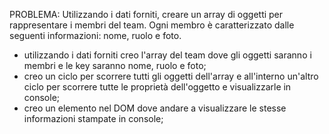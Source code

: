 PROBLEMA: Utilizzando i dati forniti, creare un array di oggetti per rappresentare i membri del team. Ogni membro è caratterizzato dalle seguenti informazioni: nome, ruolo e foto.

- utilizzando i dati forniti creo l'array del team dove gli oggetti saranno i membri e le key saranno nome, ruolo e foto;
- creo un ciclo per scorrere tutti gli oggetti dell'array e all'interno un'altro ciclo per scorrere tutte le proprietà dell'oggetto e visualizzarle in console;
- creo un elemento nel DOM dove andare a visualizzare le stesse informazioni stampate in console;